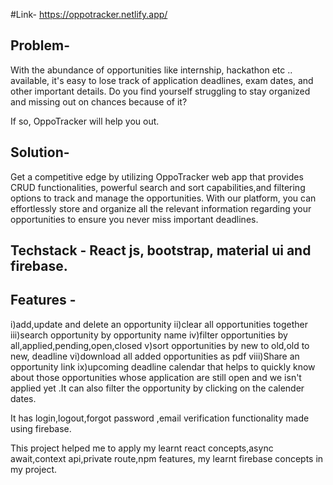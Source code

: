 #Link-  https://oppotracker.netlify.app/

## Problem-
With the abundance of opportunities like internship, hackathon etc .. available, it's easy to lose track of application deadlines, exam dates, and other important details. Do you find yourself struggling to stay organized and missing out on chances because of it?

If so, OppoTracker will help you out.

## Solution-
Get a competitive edge by utilizing OppoTracker web app  that provides CRUD functionalities, powerful search and sort capabilities,and filtering options to track and manage the opportunities. With our platform, you can effortlessly store and organize all the relevant information regarding your opportunities to ensure you never miss important deadlines.

## Techstack - React js, bootstrap, material ui and firebase.

## Features - 

i)add,update and delete an opportunity
ii)clear all opportunities together
iii)search opportunity by opportunity name 
iv)filter opportunities by all,applied,pending,open,closed
v)sort opportunities by new to old,old to new, deadline
vi)download all added  opportunities as pdf
viii)Share an opportunity link
ix)upcoming deadline calendar that helps to quickly know about those opportunities whose application are still open and we isn't applied yet .It can also filter the opportunity by clicking on the calender dates.

It has login,logout,forgot password ,email verification functionality made using firebase.

This project helped me to apply my learnt react  concepts,async await,context api,private route,npm features, my learnt firebase concepts in my project.
